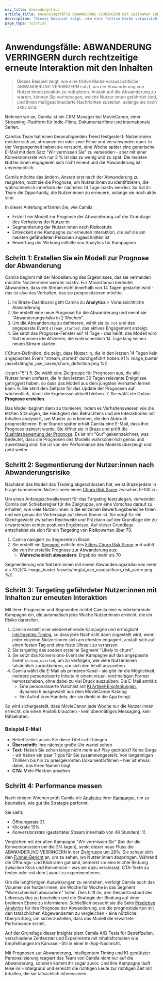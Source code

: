```yaml
---
nav_title: Anwendungsfall
article_title: Anwendungsfälle ABWANDERUNG VERRINGERN mit zeitnahen Inhalten
description: "Dieses Beispiel zeigt, wie eine fiktive Marke voraussichtliche ABWANDERUNG VERRINGERN nutzt, um die Abwanderung von Nutzer:innen proaktiv zu reduzieren."
page_type: tutorial
---
```


# Anwendungsfälle: ABWANDERUNG VERRINGERN durch rechtzeitige erneute Interaktion mit den Inhalten

> Dieses Beispiel zeigt, wie eine fiktive Marke voraussichtliche ABWANDERUNG VERRINGERN nutzt, um die Abwanderung von Nutzer:innen proaktiv zu reduzieren. Anstatt auf die Abwanderung zu warten, können Sie vorhersagen, welche Nutzer:innen gefährdet sind, und ihnen maßgeschneiderte Nachrichten zustellen, solange sie noch aktiv sind.

Nehmen wir an, Camila ist ein CRM Manager bei MovieCanon, einer Streaming-Plattform für Indie-Filme, Dokumentarfilme und internationale Serien.

Camilas Team hat einen beunruhigenden Trend festgestellt: Nutzer:innen melden sich an, streamen ein oder zwei Filme und verschwinden dann. In der Vergangenheit haben sie versucht, eine Woche später eine generische E-Mail mit dem Satz "Wir vermissen Sie" zu versenden - aber mit einer Konversionsrate von nur 3 % ist das zu wenig und zu spät. Die meisten Nutzer:innen engagieren sich nicht erneut und die Abwanderung ist unvermeidlich.

Camila möchte das ändern. Anstatt erst nach der Abwanderung zu reagieren, nutzt sie die Prognose, um Nutzer:innen zu identifizieren, die wahrscheinlich innerhalb der nächsten 14 Tage inaktiv werden. So hat ihr Team die Opportunity, die Nutzer:innen zu erneuern, solange sie noch aktiv sind.

In dieser Anleitung erfahren Sie, wie Camila:

- Erstellt ein Modell zur Prognose der Abwanderung auf der Grundlage des Verhaltens der Nutzer:in
- Segmentierung der Nutzer:innen nach Risikostufe
- Entwickelt eine Kampagne zur erneuten Interaktion, die auf die am meisten gefährdeten Personen zugeschnitten ist
- Bewertung der Wirkung mithilfe von Analytics für Kampagnen

## Schritt 1: Erstellen Sie ein Modell zur Prognose der Abwanderung

Camila beginnt mit der Modellierung des Ergebnisses, das sie vermeiden möchte: Nutzer:innen werden inaktiv. Für MovieCanon bedeutet Abwandern, dass ein Stream nicht innerhalb von 14 Tagen gestartet wird - das ist also das Verhalten, das sie prognostizieren möchte.

1. Im Braze-Dashboard geht Camila zu **Analytics** > Voraussichtliche Abwanderung.
2. Sie erstellt eine neue Prognose für die Abwanderung und nennt sie "Abwanderungsrisiko in 2 Wochen".
3. Um die Abwanderung zu definieren, wählt sie `do not` und das angepasste Event `stream_started`, das aktives Engagement anzeigt.
4. Sie setzt das Prognose-Fenster auf 14 Tage - das heißt, das Modell wird Nutzer:innen identifizieren, die wahrscheinlich 14 Tage lang keinen neuen Stream starten.

\![Churn-Definition, die zeigt, dass Nutzer:in, die in den letzten 14 Tagen kein angepasstes Event "stream_started" durchgeführt haben.]({% image_buster /assets/img/ai_use_cases/churn_definition.png %})

{:start="5"}
5\. Sie wählt eine Zielgruppe für Prognosen aus, die alle Nutzer:innen umfasst, die in den letzten 30 Tagen relevante Ereignisse getriggert haben, so dass das Modell aus dem jüngsten Verhalten lernen kann.
6\. Sie stellt den Zeitplan für das Update der Prognosen auf wöchentlich, damit die Ergebnisse aktuell bleiben.
7\. Sie wählt die Option **Prognose erstellen**.

Das Modell beginnt dann zu trainieren, indem es Verhaltensweisen wie die letzten Sitzungen, die Häufigkeit des Betrachtens und die Interaktionen mit Inhalten analysiert, um Muster zu erkennen, die den Abbruch prognostizieren. Eine Stunde später erhält Camila eine E-Mail, dass ihre Prognose trainiert wurde. Sie öffnet sie in Braze und prüft die [Qualitätsbewertung der Prognose]({{site.baseurl}}/user_guide/brazeai/predictive_events/analytics/#prediction_quality). Es ist mit "Gut" gekennzeichnet, was bedeutet, dass die Prognosen des Modells wahrscheinlich genau und zuverlässig sind. Sie ist von der Performance des Modells überzeugt und geht weiter.

## Schritt 2: Segmentierung der Nutzer:innen nach Abwanderungsrisiko

Nachdem das Modell das Training abgeschlossen hat, weist Braze jedem in Frage kommenden Nutzer:innen einen [Churn Risk Score]({{site.baseurl}}/user_guide/brazeai/predictive_churn/analytics/#churn_score) zwischen 0-100 zu. 

Um einen Anfangsschwellenwert für das Targeting festzulegen, verwendet Camila den Schieberegler für die Zielgruppe, um eine Vorschau darauf zu erhalten, wie viele Nutzer:innen in die einzelnen Bewertungsbereiche fallen und wie genau die Vorhersage auf dieser Ebene ist. Sie sorgt für ein Gleichgewicht zwischen Reichweite und Präzision auf der Grundlage der zu erwartenden echten positiven Ergebnisse. Auf dieser Grundlage entscheidet sie sich für ein Targeting von Risikowerten über 70. 

1. Camila navigiert zu Segmente in Braze.
2. Sie erstellt ein [Segment]({{site.baseurl}}/user_guide/engagement_tools/segments/creating_a_segment/) mithilfe des [Filters Churn Risk Score]({{site.baseurl}}/user_guide/engagement_tools/segments/segmentation_filters/#churn-risk-score) und wählt die von ihr erstellte Prognose zur Abwanderung aus:
   - **Wahrscheinlich abwandern:** Ergebnis mehr als 70

Segmentierung von Nutzern:innen mit einem Abwanderungsrisiko von mehr als 70.]({% image_buster /assets/img/ai_use_cases/churn_risk_score.png %})

## Schritt 3: Targeting gefährdeter Nutzer:innen mit Inhalten zur erneuten Interaktion

Mit ihren Prognosen und Segmenten richtet Camila eine wiederkehrende Kampagne ein, die automatisch jede Woche Nutzer:innen erreicht, die ein Risiko darstellen.

1. Camila erstellt eine wiederkehrende Kampagne und ermöglicht [intelligentes Timing]({{site.baseurl}}/user_guide/brazeai/intelligence/intelligent_timing/), so dass jede Nachricht dann zugestellt wird, wenn jeder einzelne Nutzer:innen sich am ehesten engagiert, anstatt sich auf einen festen Tag und eine feste Uhrzeit zu verlassen.
2. Sie targeting das soeben erstellte Segment "Likely to churn".
3. Sie setzt das Konversions-Event der Kampagne auf das angepasste Event `stream_started`, um zu verfolgen, wie viele Nutzer:innen tatsächlich zurückkehren, um sich den Inhalt anzusehen.
4. Camila wählt die E-Mail als primären Kanal - sie gibt ihr die Möglichkeit, mehrere personalisierte Inhalte in einem visuell reichhaltigen Format hervorzuheben, ohne dabei zu viel Druck auszuüben. Die E-Mail enthält:
   - Eine personalisierte Watchlist mit [KI Artikel-Empfehlungen]({{site.baseurl}}/user_guide/brazeai/recommendations/), dynamisch ausgewählt aus dem MovieCanon Katalog
   - Ein Aufruf zum Handeln, der sie direkt in die App bringt.

So wird sichergestellt, dass MovieCanon jede Woche nur die Nutzer:innen erreicht, die einen Anstoß brauchen - kein übermäßiges Messaging, kein Rätselraten.

### Beispiel E-Mail

- Betreffzeile Lassen Sie diese Titel nicht hängen
- **Überschrift:** Ihre nächste große Uhr wartet schon
- **Text:** Haben Sie schon lange nicht mehr auf Play gedrückt? Keine Sorge - wir haben ein paar Tipps für Sie zusammengestellt. Von langatmigen Thrillern bis hin zu preisgekrönten Dokumentarfilmen - hier ist etwas dabei, das Ihren Namen trägt.
- **CTA:** Mehr Plektren ansehen

## Schritt 4: Performance messen

Nach einigen Wochen prüft Camila die [Analytics]({{site.baseurl}}/user_guide/message_building_by_channel/email/reporting_and_analytics/email_reporting/) ihrer [Kampagne]({{site.baseurl}}/user_guide/message_building_by_channel/email/reporting_and_analytics/email_reporting/), um zu beurteilen, wie gut die Strategie performt. 

Sie sieht:

- Öffnungsrate 31\.
- Klickrate 15%
- *Konversionsrate* (gestarteter Stream innerhalb von 48 Stunden): 11\.

Verglichen mit der alten Kampagne "Wir vermissen Sie" (bei der die Konversionsraten um die 3% lagen), senkt dieser neue Fluss die ABWANDERUNG VERRINGERN in der Zielgruppe um 28%. Sie schaut sich den [Funnel-Bericht]({{site.baseurl}}/user_guide/analytics/reporting/funnel_reports/) an, um zu sehen, wo Nutzer:innen abspringen. Während die Öffnungs- und Klickraten gut sind, bemerkt sie eine leichte Reibung zwischen Klick und Konversion - was sie dazu veranlasst, CTA-Texte zu testen oder mit dem Layout zu experimentieren.

Um die langfristigen Auswirkungen zu verstehen, verfolgt Camila auch das Volumen der Nutzer:innen, die Woche für Woche in das Segment "Wahrscheinlich abwandern" fallen. Dies hilft ihr, den Gesamtzustand des Lebenszyklus zu beurteilen und die Strategie der Bindung auf einer breiteren Ebene zu informieren. Schließlich besucht sie die Seite [Predictive Analytics]({{site.baseurl}}/user_guide/brazeai/predictive_churn/analytics/) für ihre Prognose der Abwanderung, um die prognostizierten mit den tatsächlichen Abgewanderten zu vergleichen - eine nützliche Überprüfung, um sicherzustellen, dass das Modell die erwartete Performance erzielt.

Auf der Grundlage dieser Insights plant Camila A/B-Tests für Betreffzeilen, verschiedene Zeitfenster und Experimente mit Inhaltsformaten wie Empfehlungen im Karussell-Stil in einer In-App-Nachricht.

Mit Prognosen zur Abwanderung, intelligentem Timing und KI-gestützter Personalisierung reagiert das Team von Camila nicht nur auf die Abwanderung, sondern kommt ihr sogar zuvor. Und ihre Kampagne läuft leise im Hintergrund und erreicht die richtigen Leute zur richtigen Zeit mit Inhalten, die sie tatsächlich interessieren.
